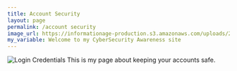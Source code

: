 ```yaml
---
title: Account Security
layout: page
permalink: /account security
image_url: https://informationage-production.s3.amazonaws.com/uploads/2022/10/what-to-know-about-user-authentication-cyber-security.jpeg
my_variable: Welcome to my CyberSecurity Awareness site
---
```

<img src="{{ page.image_url }}" alt="Login Credentials">
This is my page about keeping your accounts safe.